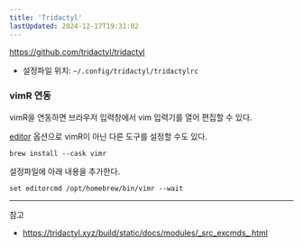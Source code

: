 ```yaml
---
title: 'Tridactyl'
lastUpdated: 2024-12-17T19:31:02
---
```

<https://github.com/tridactyl/tridactyl>

- 설정파일 위치: `~/.config/tridactyl/tridactylrc`

### vimR 연동

vimR을 연동하면 브라우저 입력창에서 vim 입력기를 열어 편집할 수 있다.

[editor](https://tridactyl.xyz/build/static/docs/modules/_src_excmds_.html#editor) 옵션으로 vimR이 아닌 다른 도구를 설정할 수도 있다.

```
brew install --cask vimr
```

설정파일에 아래 내용을 추가한다.

```
set editorcmd /opt/homebrew/bin/vimr --wait
```

---
참고

- <https://tridactyl.xyz/build/static/docs/modules/_src_excmds_.html>
